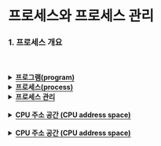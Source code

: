 # 프로세스와 프로세스 관리

### 1. 프로세스 개요

 <br>
 <br>

<details>
  <summary><span style="border-bottom:0.05em solid"><strong>프로그램(program)</strong></span></summary>
    <ul>
     ✓ 하드디스크 등의 저장 매체에 저장되어 있는 실행이 가능한 파일
  </ul>
</details>
<details>
  <summary><span style="border-bottom:0.05em solid"><strong>프로세스(process)</strong></span></summary>
    <ul>
      ✓ 프로그램이 메모리(주기억장치)에 적재되어 실행 중인 프로그램</li>  
       ➢ 필요한 모든 자원(코드 공간, 데이터 공간, 스택 공간, 힙 공간)을 할당 받음
     <details>
  <summary><span style="border-bottom:0.05em solid"><strong>✓ 프로세스의 특징(Computer Architecture)</strong></span></summary>
    <ul>
    <li> 운영체제는 프로그램을 메모리 적재하고 프로세스로 다룸 (프로그램 → 프로세스)</li>
    <li> 운영체제는 프로세스에게 실행에 필요한 메모리 할당하고 이곳에 코드와 데이터 등 적재</li>
    <li> 프로세스들은 서로 독립적인 메모리 공간을 가짐. 다른 프로세스의 영역에 접근 불허(보호)</li>
    <li> 운영체제는 각 프로세스의 메모리 위치와 크기 정보를 관리한다.</li>
    <li> 운영체제는 프로세스마다 고유한 번호(프로세스 ID) 할당</li>
    <li> 프로세스의 관한 모든 정보는 커널에 의해 관리</li>
    <li> 프로세스는 실행 – 대기 – 잠자기 – 대기 – 실행 - 종료 등의 생명 주기를 가짐</li>
    <li> 프로세스 생성, 실행, 대기, 종료 등의 모든 관리는 커널에 의해 수행</li>
  </ul>

</details>
  </ul>
</details>

<details>
  <summary><span style="border-bottom:0.05em solid"><strong>프로세스 관리</strong></span></summary>
    <ul>
    ✓ 프로세스의 생성에서 종료까지, 관리는 모두 커널에 의해 이루어짐<br> 
     ➢ 커널은 커널 영역에 프로세스 테이블(시스템에 한 개만 존재)을 만들고, 이 테이블을 이용해 프로세스들 목록을 관리
  </ul>
</details>

<br>

<details>
  <summary><span style="border-bottom:0.05em solid"><strong>CPU 주소 공간 (CPU address space)</strong></span></summary>
    <ul>
    ✓ CPU가 주소선을 통해 액세스할 수 있는 전체 물리 메모리 공간  <br> 
    ✓ CPU 주소 공간 크기  <br> 
     ➢ CPU 주소선(An-1 ~ A0)의 수에 의해 결정  <br> 
      ❖ 32비트 CPU → 32개의 주소선(A31 ~ A0) 지원 → 232 개의 주소 → 232 바이트 → 4GB 주소 공간  <br> 
     ➢ 하나의 번지에 할당되는 저장 공간 크기는 1B(바이트)이며 주소 공간은 0 번지부터 시작  <br> 
    ✓ CPU 주소 공간보다 큰 메모리?  <br> 
     ➢ 있어도 액세스 불가능  <br> 
    ✓ CPU 주소 공간보다 작은 양의 메모리?  <br> 
     ➢ 가능하며 CPU가 설치된 메모리의 주소 영역을 넘어 액세스하면 시스템 오류  <br> 
      ❖ 예) 32비트 CPU를 가진 컴퓨터(4GB까지 메모리 액세스 가능)에 2GB의 메모리가 설치되어 있을 때 2GB를 넘어서 액세스하면없는 메모리를 액세스하므로 심각한 오류 발생  <br> 
  </ul>
<br>
</details>
<br>
<details>
  <summary><span style="border-bottom:0.05em solid"><strong>CPU 주소 공간 (CPU address space)</strong></span></summary>
    <ul>
    ✓ 프로그램이 운영체제에 의해 프로세스로 변경되면 항상 사용자 공간에 4개의 구성 요소가 생성됨<br> 
     ➢ 이 영역을 ‘프로세스 (영역)’ 또는 ‘프로세스 이미지‘ 라고도 표현<br> 
    ✓ 4개의 메모리 영역(프로세스)<br>   
     ① 코드(code) 영역<br>   
     ② 데이터(data) 영역<br>   
     ③ 힙(heap) 영역<br>   
     ④ 스택(stack) 영역<br>   
   ✓ 각 영역의 특성 및 공유 사용(메모리 사용량 절약)을 위해서 4개의 영역으로 분리<br>   
   ✓ 프로세스의 크기는 CPU가 액세스 할 수 있는 범위보다 클 수 없으며<br>   
   ✓ 프로세스의 크기는 프로세스 마다 달라짐<br>   
    ➢ 각 프로그램 마다 코드, 데이터 등의 크기가 다르기 때문임<br>   
    ➢ 또한 실행 중에도 힙 영역, 스택 영역의 크기가 달라져 프로세스의 크기가 변함<br>   
  </ul>
<br>
</details>

